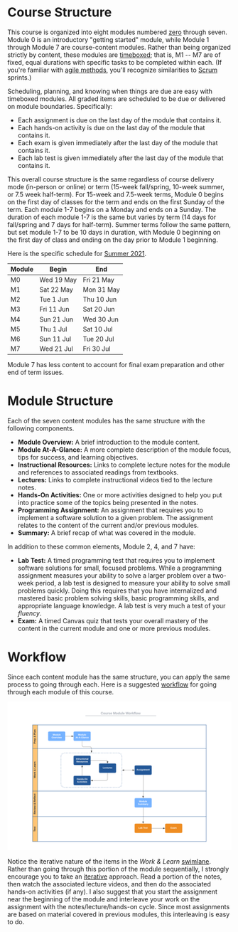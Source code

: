 # Course Structure

This course is organized into eight modules numbered
[zero](https://www.cs.utexas.edu/users/EWD/transcriptions/EWD08xx/EWD831.html)
through seven. Module 0 is an introductory "getting started" module, while
Module 1 through Module 7 are course-content modules. Rather than being
organized strictly by content, these modules are
[timeboxed](https://en.wikipedia.org/wiki/Timeboxing); that is, M1 -- M7 are
of fixed, equal durations with specific tasks to be completed within each. (If
you're familiar with 
[agile methods](https://en.wikipedia.org/wiki/Agile_software_development),
you'll recognize similarities to
[Scrum](https://en.wikipedia.org/wiki/Scrum_(software_development)) sprints.)

Scheduling, planning, and knowing when things are due are easy with timeboxed
modules. All graded items are scheduled to be due or delivered on module
boundaries. Specifically:

- Each assignment is due on the last day of the module that contains it.
- Each hands-on activity is due on the last day of the module that contains it.
- Each exam is given immediately after the last day of the module that contains it.
- Each lab test is given immediately after the last day of the module that contains it.

This overall course structure is the same regardless of course delivery mode
(in-person or online) or term (15-week fall/spring, 10-week summer, or 7.5 week
half-term). For 15-week and 7.5-week terms, Module 0 begins on the first day of
classes for the term and ends on the first Sunday of the term. Each module 1-7
begins on a Monday and ends on a Sunday. The duration of each module 1-7 is the
same but varies by term (14 days for fall/spring and 7 days for half-term).
Summer terms follow the same pattern, but set module 1-7 to be 10 days in
duration, with Module 0 beginning on the first day of class and ending on the
day prior to Module 1 beginning.

Here is the specific schedule for [Summer 2021](http://www.auburn.edu/main/auweb_calendar.php).

Module | Begin | End
------ | ----- | ---
M0 | Wed 19 May | Fri 21 May  
M1 | Sat 22 May | Mon 31 May  
M2 | Tue 1 Jun | Thu 10 Jun  
M3 | Fri 11 Jun | Sat 20 Jun  
M4 | Sun 21 Jun | Wed 30 Jun  
M5 | Thu 1 Jul | Sat 10 Jul  
M6 | Sun 11 Jul | Tue 20 Jul  
M7 | Wed 21 Jul | Fri 30 Jul  

Module 7 has less content to account for final exam preparation and other end
of term issues. 

# Module Structure

Each of the seven content modules has the same structure with the following components.

- **Module Overview:** A brief introduction to the module content.
- **Module At-A-Glance:** A more complete description of the module focus, tips
  for success, and learning objectives.
- **Instructional Resources:** Links to complete lecture notes for the module
  and references to associated readings from textbooks.
- **Lectures:** Links to complete instructional videos tied to the lecture
  notes.
- **Hands-On Activities:** One or more activities designed to help you put into
  practice some of the topics being presented in the notes.
- **Programming Assignment:** An assignment that requires you to implement a
  software solution to a given problem. The assignment relates to the content of
  the current and/or previous modules.
- **Summary:** A brief recap of what was covered in the module.

In addition to these common elements, Module 2, 4, and 7 have:

- **Lab Test:** A timed programming test that requires you to implement software
  solutions for small, focused problems. While a programming assignment measures
  your ability to solve a larger problem over a two-week period, a lab test is
  designed to measure your ability to solve small problems quickly. Doing this
  requires that you have internalized and mastered basic problem solving skills,
  basic programming skills, and appropriate language knowledge. A lab test is
  very much a test of your *fluency*.
- **Exam:** A timed Canvas quiz that tests your overall mastery of the content
  in the current module and one or more previous modules.


# Workflow

Since each content module has the same structure, you can apply the same process
to going through each. Here is a suggested
[workflow](https://en.wikipedia.org/wiki/Workflow) for going through each module
of this course.

![worflow](img/workflow.png)

Notice the iterative nature of the items in the *Work & Learn*
[swimlane](https://en.wikipedia.org/wiki/Swim_lane). Rather than going through
this portion of the module sequentially, I strongly encourage you to take an
[iterative](https://en.wikipedia.org/wiki/Iteration) approach. Read a portion of
the notes, then watch the associated lecture videos, and then do the associated
hands-on activities (if any). I also suggest that you start the assignment near
the beginning of the module and interleave your work on the assignment with the
notes/lecture/hands-on cycle. Since most assignments are based on material
covered in previous modules, this interleaving is easy to do.


